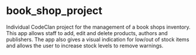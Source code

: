 # book_shop_project
Individual CodeClan project for the management of a book shops inventory. This app allows staff to add, edit and delete products, authors and publishers. The app also gives a visual indication for low/out of stock items and allows the user to increase stock levels to remove warnings.

